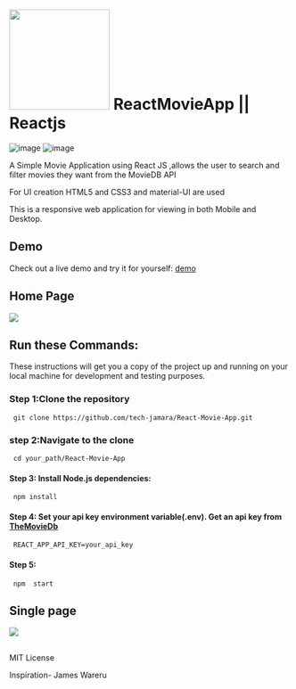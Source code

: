 # <img src="https://www.themoviedb.org/assets/2/v4/logos/v2/blue_short-8e7b30f73a4020692ccca9c88bafe5dcb6f8a62a4c6bc55cd9ba82bb2cd95f6c.svg" width='180px'/> ReactMovieApp || Reactjs 
![image](https://user-images.githubusercontent.com/65393068/150739020-a4404c03-9f6c-45a4-975c-712c2a827134.png) 
![image](https://user-images.githubusercontent.com/65393068/150742272-f88c16e0-3aae-4990-be68-f6f4e393277e.png)


A Simple Movie Application using React JS ,allows the user to search and filter movies they want  from the MovieDB API

For UI creation HTML5 and CSS3 and material-UI are used

This is a responsive web application for viewing in both Mobile and Desktop.

## Demo

Check out a live demo and try it for yourself: [demo](https://cinemy.vercel.app/)

<!-- # ScreenShots -->

## Home Page
   <kbd><img src="https://drive.google.com/uc?id=1fEpBRkFQvX3zhUDGflPHDEq7e_j8AZWP"/></kbd>
 
  ## Run these Commands:
 These instructions will get you a copy of the project up and running on your local machine for development and testing purposes.
### Step 1:Clone the repository
     git clone https://github.com/tech-jamara/React-Movie-App.git
### step 2:Navigate to the clone 
     cd your_path/React-Movie-App 
#### Step 3: Install Node.js dependencies:
     npm install        
#### Step 4: Set your api key environment variable(.env). Get an api key from  [TheMovieDb](https://www.themoviedb.org/)
     REACT_APP_API_KEY=your_api_key
#### Step 5:
     npm  start  

## Single page 
 <kbd><img src="https://drive.google.com/uc?id=14xckC8Zbrvz2rUuHkh084pNZVnoarz-J"/></kbd>

 
 ##
 MIT License

Inspiration- James Wareru


<!-- <div> 
      <kbd><img src="https://drive.google.com/uc?id=1-Ne-XbWZt1y2Tj6rh3VcJ2eQPcZXC0ci"  height='535' width='440' /> </kbd>  
      <kbd><img src="https://drive.google.com/uc?id=1aK9Y8T847hrKUvVxHXkN3I9Ch2fam3Dz" height='535' width='290' /></kbd>
</div> -->
  

 

<!-- ----------------------------------------------------------------------------------- -->
